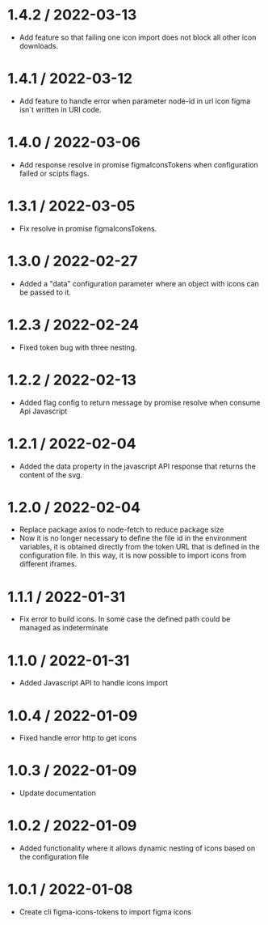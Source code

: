 # 1.4.2 / 2022-03-13

- Add feature so that failing one icon import does not block all other icon downloads.

# 1.4.1 / 2022-03-12

- Add feature to handle error when parameter node-id in url icon figma isn`t written in URI code.

# 1.4.0 / 2022-03-06

- Add response resolve in promise figmaIconsTokens when configuration failed or scipts flags.

# 1.3.1 / 2022-03-05

- Fix resolve in promise figmaIconsTokens.

# 1.3.0 / 2022-02-27

- Added a "data" configuration parameter where an object with icons can be passed to it.

# 1.2.3 / 2022-02-24

- Fixed token bug with three nesting.

# 1.2.2 / 2022-02-13

- Added flag config to return message by promise resolve when consume Api Javascript

# 1.2.1 / 2022-02-04

- Added the data property in the javascript API response that returns the content of the svg.

# 1.2.0 / 2022-02-04

- Replace package axios to node-fetch to reduce package size
- Now it is no longer necessary to define the file id in the environment variables, it is obtained directly from the token URL that is defined in the configuration file. In this way, it is now possible to import icons from different iframes.

# 1.1.1 / 2022-01-31

- Fix error to build icons. In some case the defined path could be managed as indeterminate

# 1.1.0 / 2022-01-31

- Added Javascript API to handle icons import

# 1.0.4 / 2022-01-09

- Fixed handle error http to get icons

# 1.0.3 / 2022-01-09

- Update documentation

# 1.0.2 / 2022-01-09

- Added functionality where it allows dynamic nesting of icons based on the configuration file

# 1.0.1 / 2022-01-08

- Create cli figma-icons-tokens to import figma icons
